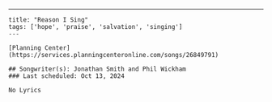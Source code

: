 ---
    title: "Reason I Sing"
    tags: ['hope', 'praise', 'salvation', 'singing']
    ---

    [Planning Center](https://services.planningcenteronline.com/songs/26849791)

    ## Songwriter(s): Jonathan Smith and Phil Wickham
    ### Last scheduled: Oct 13, 2024          

    No Lyrics
    